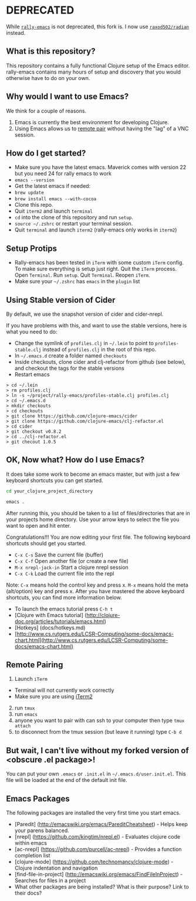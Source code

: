 # DEPRECATED

While [`rally-emacs`](https://github.com/RallySoftware/rally-emacs) is not deprecated, this fork is. I now use [`raxod502/radian`](https://github.com/raxod502/radian) instead.

## What is this repository?
This repository contains a fully functional Clojure setup of the Emacs editor. rally-emacs contains many hours of setup and discovery
that you would otherwise have to do on your own.

## Why would I want to use Emacs?
We think for a couple of reasons.

1. Emacs is currently the best environment for developing Clojure.
2. Using Emacs allows us to [remote pair](README.md#remote-pairing) without having the "lag" of a VNC session.

## How do I get started?
* Make sure you have the latest emacs. Maverick comes with version 22 but you need 24 for rally emacs to work
* `emacs --version`
* Get the latest emacs if needed:
* `brew update`
* `brew install emacs --with-cocoa`
* Clone this repo.
* Quit `iterm2` and launch `terminal`
* `cd` into the clone of this repository and run `setup`.
* `source ~/.zshrc` or restart your terminal session.
* Quit `terminal` and launch `iterm2` (rally-emacs only works in `iterm2`)

## Setup Protips
* Rally-emacs has been tested in `iTerm` with some custom `iTerm` config. To make sure everything is setup just right. Quit the `iTerm` process. Open `Terminal`. Run `setup`. Quit `Terminal`. Reopen `iTerm`.
* Make sure your `~/.zshrc` has `emacs` in the `plugin` list

## Using Stable version of Cider

By default, we use the snapshot version of cider and cider-nrepl.

If you have problems with this, and want to use the stable versions, here is what you need to do:

- Change the symlink of `profiles.clj` in `~/.lein` to point to `profiles-stable.clj` instead of `profiles.clj` in the root of this repo.
- In `~/.emacs.d` create a folder named `checkouts`
- Inside checkouts, clone cider and clj-refactor from github (see below), and checkout the tags for the stable versions
- Restart emacs

```
> cd ~/.lein
> rm profiles.clj
> ln -s ~/project/rally-emacs/profiles-stable.clj profiles.clj
> cd ~/.emacs.d
> mkdir checkouts
> cd checkouts
> git clone https://github.com/clojure-emacs/cider
> git clone https://github.com/clojure-emacs/clj-refactor.el
> cd cider
> git checkout v0.8.2
> cd ../clj-refactor.el
> git checout 1.0.5
```

## OK, Now what? How do I use Emacs?
It does take some work to become an emacs master, but with just a few keyboard shortcuts you can get started.

```bash
cd your_clojure_project_directory

emacs . 
```
After running this, you should be taken to a list of files/directories that are in your projects home directory.
Use your arrow keys to select the file you want to open and hit enter.

Congratulations!!! You are now editing your first file. The following keyboard shortcuts should get you started.

* `C-x C-s`              Save the current file (buffer)
* `C-x C-f`              Open another file (or create a new file)
* `M-x nrepl-jack-in`    Start a clojure nrepl session
* `C-x C-k`              Load the current file into the repl

Note: `C-x` means hold the control key and press x. `M-x` means hold the meta (alt/option) key and press x. After you have mastered 
the above keyboard shortcuts, you can find more information below.

* To launch the emacs tutorial press `C-h t`
* [Clojure with Emacs tutorial] (http://clojure-doc.org/articles/tutorials/emacs.html)
* [Hotkeys] (docs/hotkeys.md)
* [http://www.cs.rutgers.edu/LCSR-Computing/some-docs/emacs-chart.html](http://www.cs.rutgers.edu/LCSR-Computing/some-docs/emacs-chart.html)

## Remote Pairing
1. Launch `iTerm` 
  * Terminal will not currently work correctly
  * Make sure you are using [iTerm2](http://www.iterm2.com/#/section/home)
2. run `tmux`
3. run `emacs`
4. anyone you want to pair with can ssh to your computer then type `tmux attach`
5. to disconnect from the tmux session (but leave it running) type `C-b d`

## But wait, I can't live without my forked version of <obscure .el package>!

You can put your own `.emacs` or `.init.el` in `~/.emacs.d/user.init.el`. This file will be loaded at the end of the default init file.

## Emacs Packages
The following packages are installed the very first time you start emacs.

* [Paredit] (http://emacswiki.org/emacs/PareditCheatsheet) - Helps keep your parens balanced.
* [nrepl] (https://github.com/kingtim/nrepl.el) - Evaluates clojure code within emacs
* [ac-nrepl] (https://github.com/purcell/ac-nrepl) - Provides a function completion list
* [clojure-mode] (https://github.com/technomancy/clojure-mode) - Clojure indentation and navigation
* [find-file-in-project] (http://emacswiki.org/emacs/FindFileInProject) - Searches for files in a project
* What other packages are being installed? What is their purpose? Link to their docs?
